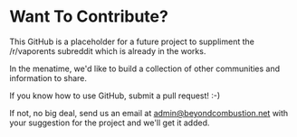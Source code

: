 # Want To Contribute?

This GitHub is a placeholder for a future project to suppliment the /r/vaporents subreddit which is already in the works.

In the menatime, we'd like to build a collection of other communities and information to share.

If you know how to use GitHub, submit a pull request! :-)

If not, no big deal, send us an email at admin@beyondcombustion.net with your suggestion for the project and we'll get it added.
